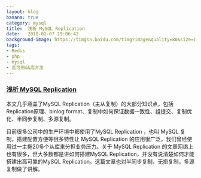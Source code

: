 ```yaml
---
layout: blog
banana: true
category: mysql
title:  浅析 MySQL Replication 
date:   2018-02-07 19:06:42
background-image: https://timgsa.baidu.com/timg?image&quality=80&size=b9999_10000&sec=1522826644054&di=73e0e2303f6588a9e646f164c9e84008&imgtype=0&src=http%3A%2F%2Fbpic.ooopic.com%2F15%2F31%2F43%2F15314383-b584ea06260074133cb666f7762daed2-2.jpg
tags:
- Redis
- php
- mysql
- 高可用&&高并发	
---
```


### [浅析 MySQL Replication](http://mp.weixin.qq.com/s/YCTdHCGnQLjqOziE8dPbQA "浅析 MySQL Replication")
本文几乎涵盖了MySQL Replication（主从复制）的大部分知识点，包括Replication原理、binlog format、复制中如何保证数据一致性、组提交、复制优化、半同步复制、多源复制。

目前很多公司中的生产环境中都使用了MySQL Replication ，也叫 MySQL 复制，搭建配置方便等很多特性让 MySQL Replication 的应用很广泛，我们曾经使用过一主拖20多个从库来分担业务压力。关于 MySQL Replication 的文章网络上也有很多，但大多数都是讲如何搭建MySQL Replication，并没有说清楚如何才能搭建出高可靠的MySQL Replication。这篇文章也对半同步复制，无损复制，多源复制做了讲解。